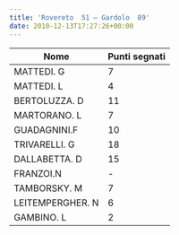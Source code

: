 ```yaml
---
title: 'Rovereto  51 – Gardolo  89'
date: 2010-12-13T17:27:26+00:00
---
```

| **Nome** | **Punti segnati** |
| -------- | ----------------- |
| MATTEDI. G | 7 |
| MATTEDI. L | 4 |
| BERTOLUZZA. D | 11 |
| MARTORANO. L | 7 |
| GUADAGNINI.F | 10 |
| TRIVARELLI. G | 18 |
| DALLABETTA. D | 15 |
| FRANZOI.N | - |
| TAMBORSKY. M | 7 |
| LEITEMPERGHER. N | 6 |
| GAMBINO. L | 2 |
